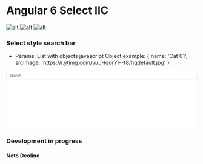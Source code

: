 # Angular 6 Select IIC

![alt](https://img.shields.io/github/issues/netodeolino/ng-select-iic.svg)
![alt](https://img.shields.io/github/forks/netodeolino/ng-select-iic.svg)
![alt](https://img.shields.io/github/stars/netodeolino/ng-select-iic.svg)

### Select style search bar
 - Params:
 	List with objects javascript
 	Object example: { name: 'Cat 01', srcImage: 'https://i.ytimg.com/vi/uHqorYI--f8/hqdefault.jpg' }

![Image 01](https://github.com/netodeolino/ng-select-iic/blob/master/src/assets/example.gif?raw=true)

### Development in progress


#### Neto Deolino
